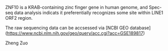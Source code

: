 ZNF10 is a KRAB-containing zinc finger gene in human genome, and Spec-seq data analysis indicats it preferentially recognizes some site within LINE1 ORF2 region.

The raw sequencing data can be accsessed via [NCBI GEO database] (https://www.ncbi.nlm.nih.gov/geo/query/acc.cgi?acc=GSE189817)

Zheng Zuo
